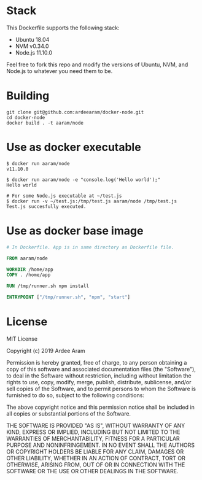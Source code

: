 # Stack
This Dockerfile supports the following stack:
* Ubuntu 	18.04 
* NVM 	v0.34.0
* Node.js 11.10.0

Feel free to fork this repo and modify the versions of Ubuntu, NVM, and Node.js to whatever you need them to be.


# Building
```console
git clone git@github.com:ardeearam/docker-node.git
cd docker-node
docker build . -t aaram/node
```

# Use as docker executable
```console
$ docker run aaram/node
v11.10.0

$ docker run aaram/node -e "console.log('Hello world');"
Hello world

# For some Node.js executable at ~/test.js
$ docker run -v ~/test.js:/tmp/test.js aaram/node /tmp/test.js 
Test.js succesfully executed.
```

# Use as docker base image 
```dockerfile
# In Dockerfile. App is in same directory as Dockerfile file.

FROM aaram/node

WORKDIR /home/app
COPY . /home/app

RUN /tmp/runner.sh npm install

ENTRYPOINT ["/tmp/runner.sh", "npm", "start"]

```

# License

MIT License

Copyright (c) 2019 Ardee Aram

Permission is hereby granted, free of charge, to any person obtaining a copy
of this software and associated documentation files (the "Software"), to deal
in the Software without restriction, including without limitation the rights
to use, copy, modify, merge, publish, distribute, sublicense, and/or sell
copies of the Software, and to permit persons to whom the Software is
furnished to do so, subject to the following conditions:

The above copyright notice and this permission notice shall be included in all
copies or substantial portions of the Software.

THE SOFTWARE IS PROVIDED "AS IS", WITHOUT WARRANTY OF ANY KIND, EXPRESS OR
IMPLIED, INCLUDING BUT NOT LIMITED TO THE WARRANTIES OF MERCHANTABILITY,
FITNESS FOR A PARTICULAR PURPOSE AND NONINFRINGEMENT. IN NO EVENT SHALL THE
AUTHORS OR COPYRIGHT HOLDERS BE LIABLE FOR ANY CLAIM, DAMAGES OR OTHER
LIABILITY, WHETHER IN AN ACTION OF CONTRACT, TORT OR OTHERWISE, ARISING FROM,
OUT OF OR IN CONNECTION WITH THE SOFTWARE OR THE USE OR OTHER DEALINGS IN THE
SOFTWARE.
